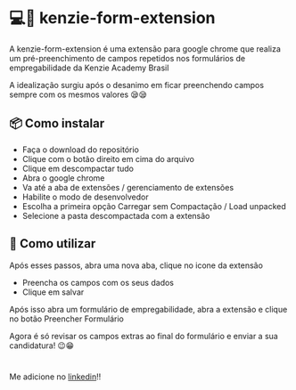 # 💻🧩 kenzie-form-extension

A kenzie-form-extension é uma extensão para google chrome que realiza um pré-preenchimento de campos repetidos nos formulários de empregabilidade da Kenzie Academy Brasil

A idealização surgiu após o desanimo em ficar preenchendo campos sempre com os mesmos valores 😪😪

## 📦 Como instalar

- Faça o download do repositório
- Clique com o botão direito em cima do arquivo
- Clique em descompactar tudo
- Abra o google chrome
- Va até a aba de extensões / gerenciamento de extensões
- Habilite o modo de desenvolvedor
- Escolha a primeira opção Carregar sem Compactação / Load unpacked
- Selecione a pasta descompactada com a extensão

## 📖 Como utilizar

Após esses passos, abra uma nova aba, clique no icone da extensão

- Preencha os campos com os seus dados
- Clique em salvar

Após isso abra um formulário de empregabilidade, abra a extensão e clique no botão Preencher Formulário

Agora é só revisar os campos extras ao final do formulário e enviar a sua candidatura! 😉😁

#

Me adicione no <a href="https://www.linkedin.com/in/felipegrondek/" target="_blank">linkedin</a>!!
